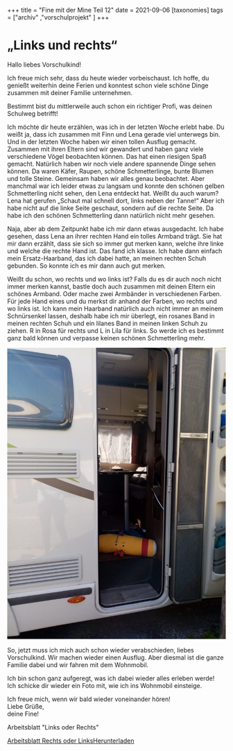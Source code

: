 +++
title = "Fine mit der Mine Teil 12"
date = 2021-09-06
[taxonomies]
tags = ["archiv" ,"vorschulprojekt" ]
+++

# „Links und rechts“

Hallo liebes Vorschulkind!

Ich freue mich sehr, dass du heute wieder vorbeischaust. Ich hoffe, du genießt weiterhin deine Ferien und konntest schon viele schöne Dinge zusammen mit deiner Familie unternehmen.

Bestimmt bist du mittlerweile auch schon ein richtiger Profi, was deinen Schulweg betrifft!

Ich möchte dir heute erzählen, was ich in der letzten Woche erlebt habe. Du weißt ja, dass ich zusammen mit Finn und Lena gerade viel unterwegs bin. Und in der letzten Woche haben wir einen tollen Ausflug gemacht. Zusammen mit ihren Eltern sind wir gewandert und haben ganz viele verschiedene Vögel beobachten können. Das hat einen riesigen Spaß gemacht. Natürlich haben wir noch viele andere spannende Dinge sehen können. Da waren Käfer, Raupen, schöne Schmetterlinge, bunte Blumen und tolle Steine. Gemeinsam haben wir alles genau beobachtet. Aber manchmal war ich leider etwas zu langsam und konnte den schönen gelben Schmetterling nicht sehen, den Lena entdeckt hat. Weißt du auch warum? Lena hat gerufen „Schaut mal schnell dort, links neben der Tanne!“ Aber ich habe nicht auf die linke Seite geschaut, sondern auf die rechte Seite. Da habe ich den schönen Schmetterling dann natürlich nicht mehr gesehen.

Naja, aber ab dem Zeitpunkt habe ich mir dann etwas ausgedacht. Ich habe gesehen, dass Lena an ihrer rechten Hand ein tolles Armband trägt. Sie hat mir dann erzählt, dass sie sich so immer gut merken kann, welche ihre linke und welche die rechte Hand ist. Das fand ich klasse. Ich habe dann einfach mein Ersatz-Haarband, das ich dabei hatte, an meinen rechten Schuh gebunden. So konnte ich es mir dann auch gut merken.

Weißt du schon, wo rechts und wo links ist? Falls du es dir auch noch nicht immer merken kannst, bastle doch auch zusammen mit deinen Eltern ein schönes Armband. Oder mache zwei Armbänder in verschiedenen Farben. Für jede Hand eines und du merkst dir anhand der Farben, wo rechts und wo links ist. Ich kann mein Haarband natürlich auch nicht immer an meinem Schnürsenkel lassen, deshalb habe ich mir überlegt, ein rosanes Band in meinen rechten Schuh und ein lilanes Band in meinen linken Schuh zu ziehen. R in Rosa für rechts und L in Lila für links. So werde ich es bestimmt ganz bald können und verpasse keinen schönen Schmetterling mehr.

![](images/Fine-im-Wohnmobil-768x1024.jpg)

So, jetzt muss ich mich auch schon wieder verabschieden, liebes Vorschulkind. Wir machen wieder einen Ausflug. Aber diesmal ist die ganze Familie dabei und wir fahren mit dem Wohnmobil.

Ich bin schon ganz aufgeregt, was ich dabei wieder alles erleben werde!  
Ich schicke dir wieder ein Foto mit, wie ich ins Wohnmobil einsteige.

Ich freue mich, wenn wir bald wieder voneinander hören!  
Liebe Grüße,  
deine Fine!

Arbeitsblatt "Links oder Rechts"

[Arbeitsblatt Rechts oder Links](https://volksschule-partenkirchen.de/wp-content/uploads/Arbeitsblatt-Rechts-oder-Links.pdf)[Herunterladen](https://volksschule-partenkirchen.de/wp-content/uploads/Arbeitsblatt-Rechts-oder-Links.pdf)
